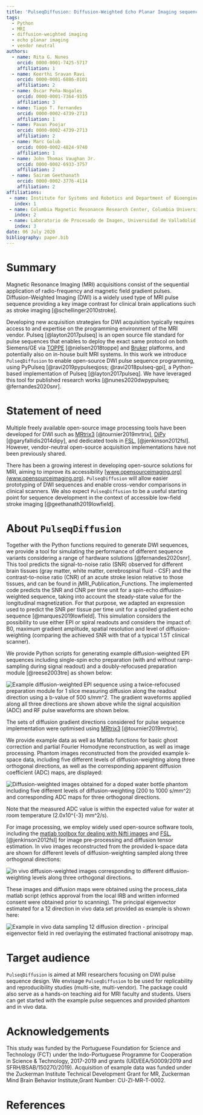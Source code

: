 ```yaml
---
title: 'PulseqDiffusion: Diffusion-Weighted Echo Planar Imaging sequence using the Open Source software PyPulseq'
tags:
  - Python
  - MRI
  - diffusion-weighted imaging
  - echo planar imaging
  - vendor neutral
authors:
  - name: Rita G. Nunes
    orcid: 0000-0001-7425-5717
    affiliation: 1
  - name: Keerthi Sravan Ravi
    orcid: 0000-0001-6886-0101
    affiliation: 2
  - name: Óscar Peña-Nogales
    orcid: 0000-0001-7364-9335
    affiliation: 3
  - name: Tiago T. Fernandes
    orcid: 0000-0002-4739-2713
    affiliation: 1
  - name: Pavan Poojar
    orcid: 0000-0002-4739-2713
    affiliation: 2
  - name: Marc Golub
    orcid: 0000-0002-4824-9740
    affiliation: 1
  - name: John Thomas Vaughan Jr.
    orcid: 0000-0002-6933-3757
    affiliation: 2
  - name: Sairam Geethanath
    orcid: 0000-0002-3776-4114
    affiliation: 2
affiliations:
 - name: Institute for Systems and Robotics and Department of Bioengineering, Instituto Superior Técnico, Universidade de Lisboa, Lisbon, Portugal
   index: 1
 - name: Columbia Magnetic Resonance Research Center, Columbia University in the City of New York, USA
   index: 2
 - name: Laboratorio de Procesado de Imagen, Universidad de Valladolid, Valladolid, Spain
   index: 3
date: 06 July 2020
bibliography: paper.bib
---
```


# Summary
Magnetic Resonance Imaging (MRI) acquisitions consist of the sequential application of radio-frequency and magnetic field gradient pulses. Diffusion-Weighted Imaging (DWI) is a widely used type of MRI pulse sequence providing a key image contrast for clinical brain applications such as stroke imaging [@schellinger2010stroke].

Developing new acquisition strategies for DWI acquisition typically requires access to and expertise on the programming environment of the MRI vendor. Pulseq [@layton2017pulseq] is an open source file standard for pulse sequences that enables to deploy the exact same protocol on both Siemens/GE via [TOPPE](https://toppemri.github.io)
[@nielsen2018toppe] and [Bruker](https://github.com/pulseq/bruker_interpreter) platforms, and potentially also on in-house built MRI systems. In this work we introduce `PulseqDiffusion` to enable open-source DWI pulse sequence programming, using PyPulseq [@ravi2019pypulseqjoss; @ravi2018pulseq-gpi], a Python-based implementation of Pulseq [@layton2017pulseq].
We have leveraged this tool for published research works [@nunes2020dwpypulseq; @fernandes2020snr].

# Statement of need
Multiple freely available open-source image processing tools have been developed for DWI such as [MRtrix3](https://www.mrtrix.org/) [@tournier2019mrtrix], [DiPy](www.dipy.org) [@garyfallidis2014dipy], and dedicated tools in [FSL](https://fsl.fmrib.ox.ac.uk/fsl/fslwiki), [@jenkinson2012fsl]. However, vendor-neutral open-source acquisition implementations have not been previously shared.

There has been a growing interest in developing open-source solutions for MRI, aiming to improve its accessibility [www.opensourceimaging.org](www.opensourceimaging.org). `PulseqDiffusion` will allow easier prototyping of DWI sequences and enable cross-vendor comparisons in clinical scanners.
We also expect `PulseqDiffusion` to be a useful starting point for sequence development in the context of accessible low-field stroke imaging [@geethanath2019lowfield].

# About `PulseqDiffusion`
Together with the Python functions required to generate DWI sequences, we provide a tool for simulating the performance of different sequence variants considering a range of hardware solutions [@fernandes2020snr]. This tool predicts the signal-to-noise ratio (SNR) observed for different brain tissues (gray matter, white matter, cerebrospinal fluid - CSF) and the contrast-to-noise ratio (CNR) of an acute stroke lesion relative to those tissues, and can be found in jMRI_Publication_Functions. The implemented code predicts the SNR and CNR per time unit for a spin-echo diffusion-weighted sequence, taking into account the steady-state value for the longitudinal magnetization. For that purpose, we adapted an expression used to predict the SNR per tissue per time unit for a spoiled gradient echo sequence [@marques2019lowfield]. This simulation considers the possibility to use either EPI or spiral readouts and considers the impact of: B0, maximum gradient amplitude, spatial resolution and level of diffusion-weighting (comparing the achieved SNR with that of a typical 1.5T clinical scanner).

We provide Python scripts for generating example diffusion-weighted EPI sequences including single-spin echo preparation (with and without ramp-sampling during signal readout) and a doubly-refocused preparation module [@reese2003tre] as shown below:

![Example diffusion-weighted EPI sequence using a twice-refocused preparation module for 1 slice measuring diffusion along the readout direction using a b-value of 500 s/mm^2. The gradient waveforms applied along all three directions are shown above while the signal acquisition (ADC) and RF pulse waveforms are shown below.](figures/tre_seq.png)

The sets of diffusion gradient directions considered for pulse sequence implementation were optimised using [MRtrix3](https://www.mrtrix.org/) [@tournier2019mrtrix].

We provide example data as well as Matlab functions for basic ghost correction and partial Fourier Homodyne reconstruction, as well as image processing. Phantom images reconstructed from the provided example k-space data, including five different levels of diffusion-weighting along three orthogonal directions, as well as the corresponding apparent diffusion coefficient (ADC) maps, are displayed:

![Diffusion-weighted images obtained for a doped water bottle phantom including five different levels of diffusion-weighting (200 to 1000 s/mm^2) and corresponding ADC maps for three orthogonal directions.](figures/Phantom_ADC.png)

Note that the measured ADC value is within the expected value for water at room temperature (2.0x10^{-3} mm^2/s).

For image processing, we employ widely used open-source software tools, including the [matlab toolbox for dealing with Nifti images](https://www.mathworks.com/matlabcentral/fileexchange/8797-tools-for-nifti-and-analyze-image) and [FSL](https://fsl.fmrib.ox.ac.uk/fsl/fslwiki), [@jenkinson2012fsl] for image pre-processing and diffusion tensor estimation. In vivo images reconstructed from the provided k-space data are shown for different levels of diffusion-weighting sampled along three orthogonal directions:

![In vivo diffusion-weighted images corresponding to different diffusion-weighting levels along three orthogonal directions.](figures/InVivo3dirs.png)

These images and diffusion maps were obtained using the process_data matlab script (ethics approval from the local IRB and written informed consent were obtained prior to scanning). The principal eigenvector estimated for a 12 direction in vivo data set provided as example is shown here:

![Example in vivo data sampling 12 diffusion direction - principal eigenvector field in red overlaying the estimated fractional anisotropy map.](figures/InVivo_V1.png)


# Target audience
`PulseqDiffusion` is aimed at MRI researchers focusing on DWI pulse sequence design. We envisage `PulseqDiffusion` to be used for replicability and reproducibility studies (multi-site, multi-vendor). The package could also serve as a hands-on teaching aid for MRI faculty and students. Users can get started with the example pulse sequences and provided phantom and in vivo data.

# Acknowledgements
This study was funded by the Portuguese Foundation for Science and Technology (FCT) under the Indo-Portuguese Programme for Cooperation in Science & Technology, 2017-2019 and grants (UID/EEA/50009/2019 and SFRH/BSAB/150270/2019). Acquisition of example data was funded under the Zuckerman Institute Technical Development Grant for MR, Zuckerman Mind Brain Behavior Institute,Grant Number: CU-ZI-MR-T-0002.

# References
